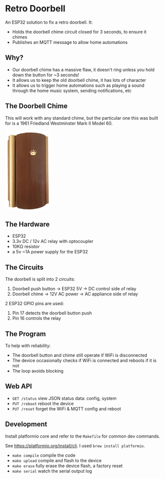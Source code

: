 # Retro Doorbell

An ESP32 solution to fix a retro doorbell. It:

- Holds the doorbell chime circuit closed for 3 seconds, to ensure it chimes
- Publishes an MQTT message to allow home automations

## Why?

- Our doorbell chime has a massive flaw, it doesn't ring unless you hold down
  the button for ~3 seconds!
- It allows us to keep the old doorbell chime, it has lots of character
- It allows us to trigger home automations such as playing a sound through the
  home music system, sending notifications, etc

## The Doorbell Chime

This will work with any standard chime, but the particular one this was built
for is a 1961 Friedland Westminster Mark II Model 60.

![Photo of the chime](images/friedland.png)

## The Hardware

- ESP32
- 3.3v DC / 12v AC relay with optocoupler
- 10KΩ resistor
- a 5v ~1A power supply for the ESP32

## The Circuits

The doorbell is split into 2 circuits:

1. Doorbell push button -> ESP32 5V -> DC control side of relay
2. Doorbell chime -> 12V AC power -> AC appliance side of relay

2 ESP32 GPIO pins are used:

1. Pin 17 detects the doorbell button push
2. Pin 16 controls the relay

## The Program

To help with reliability:

- The doorbell button and chime still operate if WiFi is disconnected
- The device occasionally checks if WiFi is connected and reboots if it is not
- The loop avoids blocking

## Web API

- `GET /status` view JSON status data: config, system
- `PUT /reboot` reboot the device
- `PUT /reset` forget the WiFi & MQTT config and reboot

## Development

Install platformio core and refer to the `Makefile` for common dev commands.

See https://platformio.org/install/cli. I used `brew install platformio`.

- `make compile` compile the code
- `make upload` compile and flash to the device
- `make erase` fully erase the device flash, a factory reset
- `make serial` watch the serial output log
